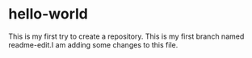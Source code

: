 # hello-world
This is my first try to create a repository.
This is my first branch named readme-edit.I am adding some changes to this file.
